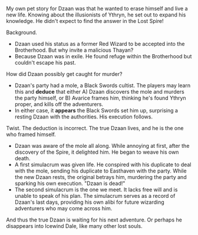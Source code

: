 
My own pet story for Dzaan was that he wanted to erase himself and live a new life. Knowing about the illusionists of Ythryn, he set out to expand his knowledge. He didn't expect to find the answer in the Lost Spire!

Background.
- Dzaan used his status as a former Red Wizard to be accepted into the Brotherhood. But why invite a malicious Thayan?
- Because Dzaan was in exile. He found refuge within the Brotherhood but couldn't escape his past.

How did Dzaan possibly get caught for murder?
- Dzaan's party had a mole, a Black Swords cultist. The players may learn this and **deduce** that either A) Dzaan discovers the mole and murders the party himself, or B) Avarice frames him, thinking he's found Ythryn proper, and kills off the adventurers.
- In either case, it **appears** the Black Swords set him up, surprising a resting Dzaan with the authorities. His execution follows.

Twist. The deduction is incorrect. The true Dzaan lives, and he is the one who framed himself.

- Dzaan was aware of the mole all along. While annoying at first, after the discovery of the Spire, it delighted him. He began to weave his own death.
- A first simulacrum was given life. He conspired with his duplicate to deal with the mole, sending his duplicate to Easthaven with the party. While the new Dzaan rests, the original betrays him, murdering the party and sparking his own execution. "Dzaan is dead!"
- The second simulacrum is the one we meet. It lacks free will and is unable to speak of his plan. The simulacrum serves as a record of Dzaan's last days, providing his own alibi for future wizarding adventurers who may come across him.

And thus the true Dzaan is waiting for his next adventure. Or perhaps he disappears into Icewind Dale, like many other lost souls.